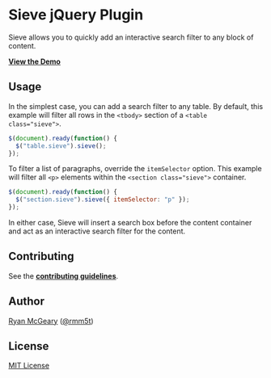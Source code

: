 # Sieve jQuery Plugin

Sieve allows you to quickly add an interactive search filter to any block of content.

[**View the Demo**](http://rmm5t.github.io/jquery-sieve/)

## Usage

In the simplest case, you can add a search filter to any table. By default,
this example will filter all rows in the `<tbody>` section of a `<table
class="sieve">`.

```javascript
$(document).ready(function() {
  $("table.sieve").sieve();
});
```

To filter a list of paragraphs, override the `itemSelector` option. This
example will filter all `<p>` elements within the `<section class="sieve">`
container.

```javascript
$(document).ready(function() {
  $("section.sieve").sieve({ itemSelector: "p" });
});
```

In either case, Sieve will insert a search box before the content container and act as an interactive search filter for the content.

## Contributing

See the [**contributing guidelines**](CONTRIBUTING.md).

## Author

[Ryan McGeary](http://ryan.mcgeary.org) ([@rmm5t](http://twitter.com/rmm5t))

## License

[MIT License](https://rmm5t.mit-license.org/)
